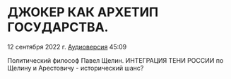 # ДЖОКЕР КАК АРХЕТИП ГОСУДАРСТВА.

12 сентября 2022 г. [Аудиоверсия](https://www.youtube.com/watch?v=4xQaUXq3yEw) 45:09

Политический философ Павел Щелин.
ИНТЕГРАЦИЯ ТЕНИ РОССИИ по Щелину и Арестовичу - исторический шанс? 
